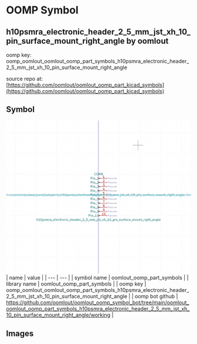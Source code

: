 # OOMP Symbol  
## h10psmra_electronic_header_2_5_mm_jst_xh_10_pin_surface_mount_right_angle  by oomlout  
  
oomp key: oomp_oomlout_oomlout_oomp_part_symbols_h10psmra_electronic_header_2_5_mm_jst_xh_10_pin_surface_mount_right_angle  
  
source repo at: [https://github.com/oomlout/oomlout_oomp_part_kicad_symbols](https://github.com/oomlout/oomlout_oomp_part_kicad_symbols)  
## Symbol  
  
[![working.png](working_600.png)](working.png)  
| name | value | 
| --- | --- | 
| symbol name | oomlout_oomp_part_symbols | 
| library name | oomlout_oomp_part_symbols | 
| oomp key | oomp_oomlout_oomlout_oomp_part_symbols_h10psmra_electronic_header_2_5_mm_jst_xh_10_pin_surface_mount_right_angle | 
| oomp bot github | https://github.com/oomlout/oomlout_oomp_symbol_bot/tree/main/oomlout_oomlout_oomp_part_symbols_h10psmra_electronic_header_2_5_mm_jst_xh_10_pin_surface_mount_right_angle/working | 
## Images  
